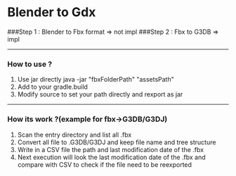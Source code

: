 # Blender to Gdx
###Step 1 : Blender to Fbx format => not impl
###Step 2 : Fbx to G3DB =>  impl
****
### How to use ?
1) Use jar directly java -jar "fbxFolderPath" "assetsPath"
2) Add to your gradle.build
3) Modify source to set your path directly and rexport as jar
****
### How its work ?(example for fbx->G3DB/G3DJ) 
1) Scan the entry directory and list all .fbx
2) Convert all file to .G3DB/G3DJ and keep file name and tree structure
3) Write in a CSV file the path and last modification date of the .fbx
4) Next execution will look the last modification date of the .fbx and compare with CSV to check if the file need to be reexported
